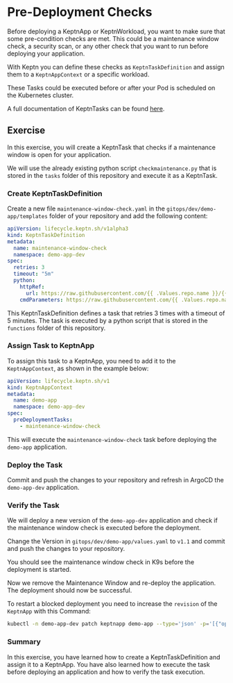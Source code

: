 # Pre-Deployment Checks

Before deploying a KeptnApp or KeptnWorkload, you want to make sure that some pre-condition checks are met. This could be a maintenance window check, a security scan, or any other check that you want to run before deploying your application.

With Keptn you can define these checks as `KeptnTaskDefinition` and assign them to a `KeptnAppContext` or a specific workload.

These Tasks could be executed before or after your Pod is scheduled on the Kubernetes cluster.

A full documentation of KeptnTasks can be found [here](https://keptn.sh/stable/docs/guides/tasks/).

## Exercise

In this exercise, you will create a KeptnTask that checks if a maintenance window is open for your application.

We will use the already existing python script `checkmaintenance.py` that is stored in the `tasks` folder of this repository and execute it as a KeptnTask.

### Create KeptnTaskDefinition

Create a new file `maintenance-window-check.yaml` in the `gitops/dev/demo-app/templates` folder of your repository and add the following content:

```yaml
apiVersion: lifecycle.keptn.sh/v1alpha3
kind: KeptnTaskDefinition
metadata:
  name: maintenance-window-check
  namespace: demo-app-dev
spec:
  retries: 3
  timeout: "5m"
  python:
    httpRef: 
      url: https://raw.githubusercontent.com/{{ .Values.repo.name }}/{{ .Values.repo.revision }}/tasks/checkmaintenance.py
    cmdParameters: https://raw.githubusercontent.com/{{ .Values.repo.name }}/{{ .Values.repo.revision }}/data/maintenance.json
```

This KeptnTaskDefinition defines a task that retries 3 times with a timeout of 5 minutes. The task is executed by a python script that is stored in the `functions` folder of this repository.

### Assign Task to KeptnApp

To assign this task to a KeptnApp, you need to add it to the `KeptnAppContext`, as shown in the example below:

```yaml
apiVersion: lifecycle.keptn.sh/v1
kind: KeptnAppContext
metadata:
  name: demo-app
  namespace: demo-app-dev
spec:
  preDeploymentTasks:
    - maintenance-window-check
```

This will execute the `maintenance-window-check` task before deploying the `demo-app` application.

### Deploy the Task

Commit and push the changes to your repository and refresh in ArgoCD the `demo-app-dev` application.

### Verify the Task

We will deploy a new version of the `demo-app-dev` application and check if the maintenance window check is executed before the deployment.

Change the Version in `gitops/dev/demo-app/values.yaml` to `v1.1` and commit and push the changes to your repository.	

You should see the maintenance window check in K9s before the deployment is started.

Now we remove the Maintenance Window and re-deploy the application. The deployment should now be successful.

To restart a blocked deployment you need to increase the `revision` of the `KeptnApp` with this Command:

```bash
kubectl -n demo-app-dev patch keptnapp demo-app --type='json' -p='[{"op": "replace", "path": "/spec/revision", "value": 2}]'
```

### Summary

In this exercise, you have learned how to create a KeptnTaskDefinition and assign it to a KeptnApp. You have also learned how to execute the task before deploying an application and how to verify the task execution.